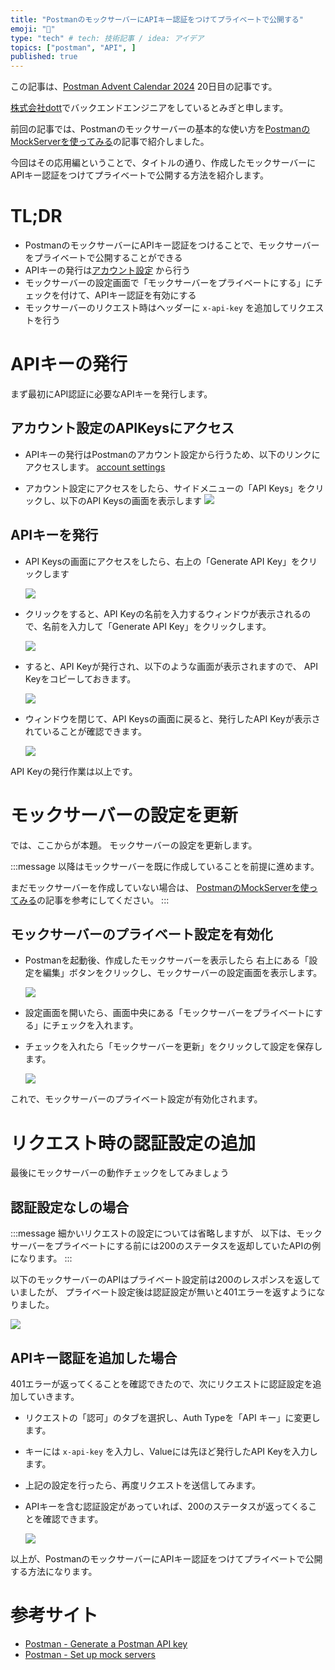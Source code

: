 ```yaml
---
title: "PostmanのモックサーバーにAPIキー認証をつけてプライベートで公開する"
emoji: "🔑"
type: "tech" # tech: 技術記事 / idea: アイデア
topics: ["postman", "API", ]
published: true
---
```


この記事は、[Postman Advent Calendar 2024](https://qiita.com/advent-calendar/2024/postman) 20日目の記事です。

[株式会社dott](https://thedott.io/)でバックエンドエンジニアをしているとみぎと申します。

前回の記事では、Postmanのモックサーバーの基本的な使い方を[PostmanのMockServerを使ってみる](https://zenn.dev/miggi/articles/postman-mockserver)の記事で紹介しました。

今回はその応用編ということで、タイトルの通り、作成したモックサーバーにAPIキー認証をつけてプライベートで公開する方法を紹介します。

# TL;DR

* PostmanのモックサーバーにAPIキー認証をつけることで、モックサーバーをプライベートで公開することができる
* APIキーの発行は[アカウント設定](https://dott-sc.postman.co/settings/me/api-keys) から行う
* モックサーバーの設定画面で「モックサーバーをプライベートにする」にチェックを付けて、APIキー認証を有効にする
* モックサーバーのリクエスト時はヘッダーに `x-api-key` を追加してリクエストを行う


# APIキーの発行

まず最初にAPI認証に必要なAPIキーを発行します。

## アカウント設定のAPIKeysにアクセス

* APIキーの発行はPostmanのアカウント設定から行うため、以下のリンクにアクセスします。
    [account settings](https://dott-sc.postman.co/settings/me/api-keys)

* アカウント設定にアクセスをしたら、サイドメニューの「API Keys」をクリックし、以下のAPI Keysの画面を表示します
![](/images/postman-mockserver2/account_setting_1.png)

## APIキーを発行

* API Keysの画面にアクセスをしたら、右上の「Generate API Key」をクリックします

    ![](/images/postman-mockserver2/account_setting_2.png)

* クリックをすると、API Keyの名前を入力するウィンドウが表示されるので、名前を入力して「Generate API Key」をクリックします。

    ![](/images/postman-mockserver2/account_setting_3.png)

* すると、API Keyが発行され、以下のような画面が表示されますので、
API Keyをコピーしておきます。

    ![](/images/postman-mockserver2/account_setting_4.png)

* ウィンドウを閉じて、API Keysの画面に戻ると、発行したAPI Keyが表示されていることが確認できます。

    ![](/images/postman-mockserver2/account_setting_5.png)

API Keyの発行作業は以上です。

# モックサーバーの設定を更新

では、ここからが本題。
モックサーバーの設定を更新します。

:::message
以降はモックサーバーを既に作成していることを前提に進めます。

まだモックサーバーを作成していない場合は、
[PostmanのMockServerを使ってみる](https://zenn.dev/miggi/articles/postman-mockserver)の記事を参考にしてください。
:::

## モックサーバーのプライベート設定を有効化

* Postmanを起動後、作成したモックサーバーを表示したら
右上にある「設定を編集」ボタンをクリックし、モックサーバーの設定画面を表示します。

    ![](/images/postman-mockserver2/enable_private_setting_1.png)

* 設定画面を開いたら、画面中央にある「モックサーバーをプライベートにする」にチェックを入れます。
* チェックを入れたら「モックサーバーを更新」をクリックして設定を保存します。

    ![](/images/postman-mockserver2/enable_private_setting_2.png)

これで、モックサーバーのプライベート設定が有効化されます。

# リクエスト時の認証設定の追加

最後にモックサーバーの動作チェックをしてみましょう

## 認証設定なしの場合

:::message
細かいリクエストの設定については省略しますが、
以下は、モックサーバーをプライベートにする前には200のステータスを返却していたAPIの例になります。
:::

以下のモックサーバーのAPIはプライベート設定前は200のレスポンスを返していましたが、
プライベート設定後は認証設定が無いと401エラーを返すようになりました。

![](/images/postman-mockserver2/request_with_api_key_1.png)

## APIキー認証を追加した場合

401エラーが返ってくることを確認できたので、次にリクエストに認証設定を追加していきます。

* リクエストの「認可」のタブを選択し、Auth Typeを「API キー」に変更します。
* キーには `x-api-key` を入力し、Valueには先ほど発行したAPI Keyを入力します。
* 上記の設定を行ったら、再度リクエストを送信してみます。
* APIキーを含む認証設定があっていれば、200のステータスが返ってくることを確認できます。

    ![](/images/postman-mockserver2/request_with_api_key_2.png)

以上が、PostmanのモックサーバーにAPIキー認証をつけてプライベートで公開する方法になります。

# 参考サイト

* [Postman - Generate a Postman API key](https://learning.postman.com/docs/developer/postman-api/authentication/)
* [Postman - Set up mock servers](https://learning.postman.com/docs/developer/postman-api/authentication/)
